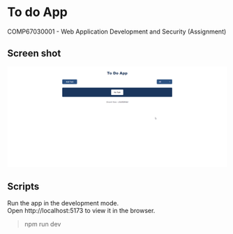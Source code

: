 # To do App

COMP67030001 - Web Application Development and Security (Assignment)

## Screen shot

![Screenshot](https://github.com/vincentyono/To-do-app/blob/master/screenshot.png)

## Scripts

Run the app in the development mode.  
Open http://localhost:5173 to view it in the browser.

> npm run dev
